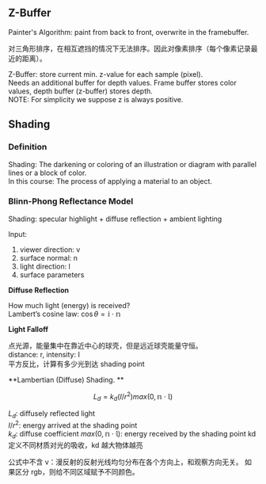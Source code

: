 ## Z-Buffer

Painter's Algorithm: paint from back to front, overwrite in the framebuffer.

对三角形排序，在相互遮挡的情况下无法排序。因此对像素排序（每个像素记录最近的距离）。

Z-Buffer: store current min. z-value for each sample (pixel).  
Needs an additional buffer for depth values. Frame buffer stores color values, depth buffer (z-buffer) stores depth.  
NOTE: For simplicity we suppose z is always positive.

## Shading

### Definition

Shading: The darkening or coloring of an illustration or diagram with parallel lines or a block of color.  
In this course: The process of applying a material to an object.

### Blinn-Phong Reflectance Model

Shading: specular highlight + diffuse reflection + ambient lighting

Input:

1. viewer direction: v
2. surface normal: n
3. light direction: l
4. surface parameters

**Diffuse Reflection**

How much light (energy) is received?  
Lambert’s cosine law: $\cos\theta=\mathbb{i}\cdot\mathbb{n}$

**Light Falloff**

点光源，能量集中在靠近中心的球壳，但是远近球壳能量守恒。  
distance: r, intensity: I  
平方反比，计算有多少光到达 shading point

**Lambertian (Diffuse) Shading. **

$$L_d=k_d(I/r^2)max(0, \mathbb{n}\cdot\mathbb{l})$$

$L_d$: diffusely reflected light  
$I/r^2$: energy arrived at the shading point  
$k_d$: diffuse coefficient
$max(0, \mathbb{n}\cdot\mathbb{l})$: energy received by the shading point
kd 定义不同材质对光的吸收，kd 越大物体越亮

公式中不含 v：漫反射的反射光线均匀分布在各个方向上，和观察方向无关。
如果区分 rgb，则给不同区域赋予不同颜色。
